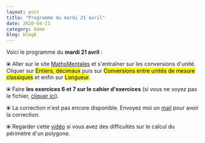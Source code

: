 ```yaml
---
layout: post
title: "Programme du mardi 21 avril"
date: 2020-04-21
category: 6eme
blog: blog6
---
```


Voici le programme du <b>mardi 21 avril</b> :

⦿ Aller sur le site <a href="http://mathsmentales.net/">MathsMentales</a> et s'entraîner sur les conversions d'unité.
<br>
Cliquer sur <mark>Entiers, décimaux</mark> puis sur <mark>Conversions entre unités de mesure classiques</mark> et enfin sur <mark>Longueur</mark>.
 
⦿ Faire <b>les exercices 6 et 7 sur le cahier d'exercices</b> (si vous ne voyez pas le fichier, <a href="/exercices/6eme/6eme_exercices_mardi_21_avril_2020.pdf">cliquer ici</a>). 

<object data="/exercices/6eme/6eme_exercices_mardi_21_avril_2020.pdf" width="100%" height="500" type='application/pdf'></object>

⦿ La correction n'est pas encore disponible. Envoyez moi un <a href="mailto:benjamindang2015@gmail.com>mail">mail</a> pour avoir la correction.

⦿ Regarder cette <a class="video" href="https://youtu.be/w7n638xdT6E">vidéo</a> si vous avez des difficultés sur le calcul du périmètre d'un polygone.
